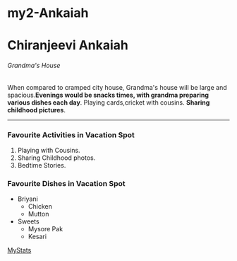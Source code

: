 # my2-Ankaiah

# Chiranjeevi Ankaiah

###### Grandma's House

When compared to cramped city house, Grandma's house will be large and spacious.**Evenings would be snacks times, with grandma preparing various dishes each day**. Playing cards,cricket with cousins. **Sharing childhood pictures**.

***

### Favourite Activities in Vacation Spot

1. Playing with Cousins.
2. Sharing Childhood photos.
3. Bedtime Stories.

### Favourite Dishes in Vacation Spot

* Briyani
    * Chicken
    * Mutton
* Sweets
    * Mysore Pak
    * Kesari

[MyStats](MyStats.md)
